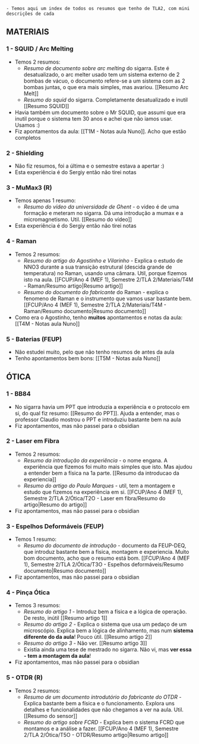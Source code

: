     - Temos aqui um index de todos os resumos que tenho de TLA2, com mini descrições de cada

## MATERIAIS
### 1 - SQUID / Arc Melting
- Temos 2 resumos:
    - *Resumo de documento sobre arc melting* do sigarra. Este é desatualizado, o arc melter usado tem um sistema externo de 2 bombas de vácuo, o documento refere-se a um sistema com as 2 bombas juntas, o que era mais simples, mas avariou. [[Resumo Arc Melt]]
    - *Resumo do squid* do sigarra. Completamente desatualizado e inutil [[Resumo SQUID]]
- Havia também um documento sobre o Mr SQUID, que assumi que era inutil porque o sistema tem 30 anos e achei que não iamos usar. Usamos :)
- Fiz apontamentos da aula: [[T1M - Notas aula Nuno]]. Acho que estão completos

### 2 - Shielding
- Não fiz resumos, foi a última e o semestre estava a apertar :)
- Esta experiência é do Sergiy então não tirei notas 

### 3 - MuMax3 (R)
- Temos apenas 1 resumo:
    - *Resumo do vídeo da universidade de Ghent* - o video é de uma formação e meteram no sigarra. Dá uma introdução a mumax e a micromagnetismo. Util. [[Resumo do vídeo]]
- Esta experiência é do Sergiy então não tirei notas 

### 4 - Raman
- Temos 2 resumos:
    - *Resumo do artigo do Agostinho e Vilarinho* - Explica o estudo de NNO3 durante a sua transição estrutural (descida grande de temperatura) no Raman, usando uma câmara. Util, porque fizemos isto na aula. [[FCUP/Ano 4 (MEF 1), Semestre 2/TLA 2/Materiais/T4M - Raman/Resumo artigo|Resumo artigo]]
    - *Resumo do documento do fabricante* do Raman - explica o fenomeno de Raman e o instrumento que vamos usar bastante bem. [[FCUP/Ano 4 (MEF 1), Semestre 2/TLA 2/Materiais/T4M - Raman/Resumo documento|Resumo documento]] 
- Como era o Agostinho, tenho **muitos** apontamentos e notas da aula: [[T4M - Notas aula Nuno]]

### 5 - Baterias (FEUP)
- Não estudei muito, pelo que não tenho resumos de antes da aula
- Tenho apontamentos bem bons: [[T5M - Notas aula Nuno]]

## ÓTICA
### 1 - BB84
- No sigarra havia um PPT que introduzia a experiência e o protocolo em si, do qual fiz resumo: [[Resumo do PPT]]. Ajuda a entender, mas o professor Claudio mostrou o PPT e introduziu bastante bem na aula
- Fiz apontamentos, mas não passei para o obsidian

### 2 - Laser em Fibra
- Temos 2 resumos:
    - *Resumo da introdução da experiência* - o nome engana. A experiência que fizemos foi muito mais simples que isto. Mas ajudou a entender bem a física na 1a parte. [[Resumo da introducao da experiencia]]
    - *Resumo do artigo do Paulo Marques* - util, tem a montagem e estudo que fizemos na experiência em si. [[FCUP/Ano 4 (MEF 1), Semestre 2/TLA 2/Ótica/T2O - Laser em fibra/Resumo do artigo|Resumo do artigo]]
- Fiz apontamentos, mas não passei para o obsidian

### 3 - Espelhos Deformáveis (FEUP)
- Temos 1 resumo:
    - *Resumo do documento de introdução* - documento da FEUP-DEQ, que introduz bastante bem a fisica, montagem e experiencia. Muito bom documento, acho que o resumo está bom. [[FCUP/Ano 4 (MEF 1), Semestre 2/TLA 2/Ótica/T3O - Espelhos deformáveis/Resumo documento|Resumo documento]]
- Fiz apontamentos, mas não passei para o obsidian

### 4 - Pinça Ótica
- Temos 3 resumos:
    - *Resumo do artigo 1* - Introduz bem a física e a lógica de operação. De resto, inútil [[Resumo artigo 1]]
    - *Resumo do artigo 2* - Explica o sistema que usa um pedaço de um microscópio. Explica bem a lógica de alinhamento, mas num **sistema diferente do da aula**! Pouco útil. [[Resumo artigo 2]]
    - *Resumo do artigo 3* - Não ver. [[Resumo artigo 3]]
    - Existia ainda uma tese de mestrado no sigarra. Não vi, mas **ver essa - tem a montagem da aula**!
- Fiz apontamentos, mas não passei para o obsidian

### 5 - OTDR (R)
- Temos 2 resumos:
    - *Resumo de um documento introdutório do fabricante do OTDR* - Explica bastante bem a física e o funcionamento. Explora uns detalhes e funcionalidades que não chegamos a ver na aula. Util. [[Resumo do sensor]]
    - *Resumo do artigo sobre FCRD* - Explica bem o sistema FCRD que montamos e a análise a fazer. [[FCUP/Ano 4 (MEF 1), Semestre 2/TLA 2/Ótica/T5O - OTDR/Resumo artigo|Resumo artigo]]

